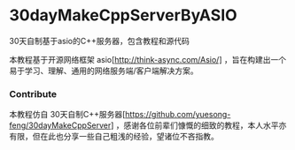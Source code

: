# 30dayMakeCppServerByASIO
30天自制基于asio的C++服务器，包含教程和源代码

本教程基于开源网络框架 asio[http://think-async.com/Asio/] ，旨在构建出一个易于学习、理解、通用的网络服务端/客户端解决方案。


### Contribute
本教程仿自 30天自制C++服务器[https://github.com/yuesong-feng/30dayMakeCppServer] ，感谢各位前辈们慷慨的细致的教程，本人水平亦有限，但在此也分享一些自己粗浅的经验，望诸位不吝指教。
